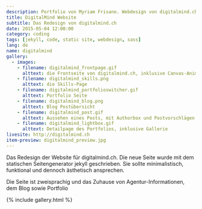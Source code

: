 ```yaml
---
description: Portfolio von Myriam Frisano. Webdesign von digitalmind.ch
title: DigitalMind Website
subtitle: Das Redesign von digitalmind.ch
date: 2015-05-04 12:00:00
category: coding
tags: [jekyll, code, static site, webdesign, sass]
lang: de
name: digitalmind
gallery:
  - images:
    - filename: digitalmind_frontpage.gif
      alttext: die Frontseite von digitalmind.ch, inklusive Canvas-Animation
    - filename: digitalmind_skills.png
      alttext: die Skills-Page
    - filename: digitalmind_portfolioswitcher.gif
      alttext: Portfolio Seite
    - filename: digitalmind_blog.png
      alttext: Blog Postübersicht
    - filename: digitalmind_post.gif
      alttext: Aussehen eines Posts, mit Authorbox und Postvorschlägen
    - filename: digitalmind_lightbox.gif
      alttext: Detailpage des Portfolios, inklusive Gallerie
livesite: http://digitalmind.ch
item-preview: digitalmind_preview.jpg
---
```

Das Redesign der Website für digitalmind.ch. Die neue Seite wurde mit dem statischen Seitengenerator jekyll geschrieben. Sie sollte minimalistisch, funktional und dennoch ästhetisch ansprechen.

Die Seite ist zweisprachig und das Zuhause von Agentur-Informationen, dem Blog sowie Portfolio

{% include gallery.html %}
